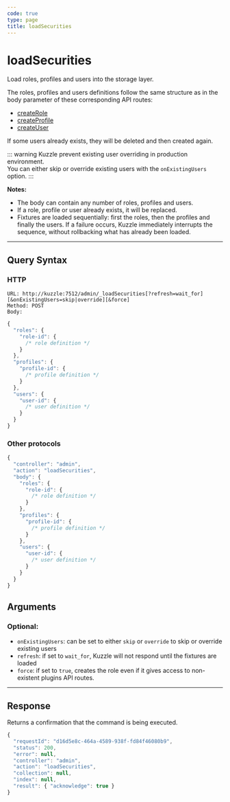 ```yaml
---
code: true
type: page
title: loadSecurities
---
```


# loadSecurities

<SinceBadge version="1.7.0" />

Load roles, profiles and users into the storage layer.

The roles, profiles and users definitions follow the same structure as in the body parameter of these corresponding API routes:

 - [createRole](/core/2/api/controllers/security/create-role)
 - [createProfile](/core/2/api/controllers/security/create-profile)
 - [createUser](/core/2/api/controllers/security/create-user)

If some users already exists, they will be deleted and then created again.

::: warning
Kuzzle prevent existing user overriding in production environment.  
You can either skip or override existing users with the `onExistingUsers` option.
:::

**Notes:**

* The body can contain any number of roles, profiles and users.
* If a role, profile or user already exists, it will be replaced.
* Fixtures are loaded sequentially: first the roles, then the profiles and finally the users. If a failure occurs, Kuzzle immediately interrupts the sequence, without rollbacking what has already been loaded.

---

## Query Syntax

### HTTP

```http
URL: http://kuzzle:7512/admin/_loadSecurities[?refresh=wait_for][&onExistingUsers=skip|override][&force]
Method: POST
Body:
```

```js
{
  "roles": {
    "role-id": {
      /* role definition */
    }
  },
  "profiles": {
    "profile-id": {
      /* profile definition */
    }
  },
  "users": {
    "user-id": {
      /* user definition */
    }
  }
}
```


### Other protocols


```js
{
  "controller": "admin",
  "action": "loadSecurities",
  "body": {
    "roles": {
      "role-id": {
        /* role definition */
      }
    },
    "profiles": {
      "profile-id": {
        /* profile definition */
      }
    },
    "users": {
      "user-id": {
        /* user definition */
      }
    }
  }
}
```

## Arguments

### Optional:

* `onExistingUsers`: can be set to either `skip` or `override` to skip or override existing users
* `refresh`: if set to `wait_for`, Kuzzle will not respond until the fixtures are loaded
* `force`: if set to `true`, creates the role even if it gives access to non-existent plugins API routes.

---

## Response

Returns a confirmation that the command is being executed.

```js
{
  "requestId": "d16d5e8c-464a-4589-938f-fd84f46080b9",
  "status": 200,
  "error": null,
  "controller": "admin",
  "action": "loadSecurities",
  "collection": null,
  "index": null,
  "result": { "acknowledge": true }
}
```
